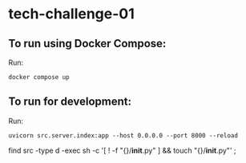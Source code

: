 # tech-challenge-01

## To run using Docker Compose:
Run:
```
docker compose up
```
## To run for development:
Run:
```
uvicorn src.server.index:app --host 0.0.0.0 --port 8000 --reload
```



find src -type d -exec sh -c '[ ! -f "{}/__init__.py" ] && touch "{}/__init__.py"' \; 